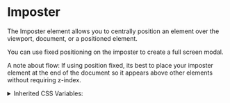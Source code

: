 <!-- This is the general documentation layout. Add or remove any sections as needed, but try to stay consistent across components. -->
# Imposter

The Imposter element allows you to centrally position an element over the viewport, document, or a positioned element. 

You can use fixed positioning on the imposter to create a full screen modal. 

A note about flow: If using position fixed, its best to place your imposter element at the end of the document so it appears above other elements without requiring z-index.

<details>
  <summary>Inherited CSS Variables:</summary>
  - `--positioning`:
    - **absolute**: (default): positions the imposter relative to its containing element.
    - **fixed**: positions the imposter relative to the page.
</details>
